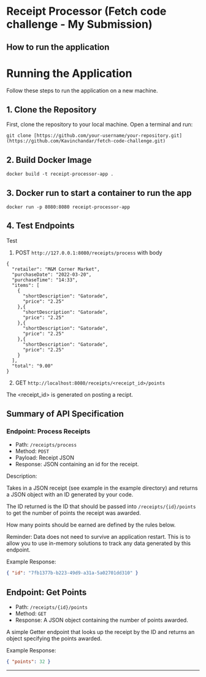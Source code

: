 # Receipt Processor (Fetch code challenge - My Submission)


## How to run the application

# Running the Application

Follow these steps to run the application on a new machine.

## 1. Clone the Repository

First, clone the repository to your local machine. Open a terminal and run:
```
git clone [https://github.com/your-username/your-repository.git](https://github.com/Kavinchandar/fetch-code-challenge.git)
```

## 2. Build Docker Image
```
docker build -t receipt-processor-app .
```

## 3. Docker run to start a container to run the app
```
docker run -p 8080:8080 receipt-processor-app
```

## 4. Test Endpoints

Test 
1. POST `http://127.0.0.1:8080/receipts/process` with 
body
```
{
  "retailer": "M&M Corner Market",
  "purchaseDate": "2022-03-20",
  "purchaseTime": "14:33",
  "items": [
    {
      "shortDescription": "Gatorade",
      "price": "2.25"
    },{
      "shortDescription": "Gatorade",
      "price": "2.25"
    },{
      "shortDescription": "Gatorade",
      "price": "2.25"
    },{
      "shortDescription": "Gatorade",
      "price": "2.25"
    }
  ],
  "total": "9.00"
}
```

2. GET `http://localhost:8080/receipts/<receipt_id>/points`

The <receipt_id> is generated on posting a recipt.

## Summary of API Specification

### Endpoint: Process Receipts

* Path: `/receipts/process`
* Method: `POST`
* Payload: Receipt JSON
* Response: JSON containing an id for the receipt.

Description:

Takes in a JSON receipt (see example in the example directory) and returns a JSON object with an ID generated by your code.

The ID returned is the ID that should be passed into `/receipts/{id}/points` to get the number of points the receipt
was awarded.

How many points should be earned are defined by the rules below.

Reminder: Data does not need to survive an application restart. This is to allow you to use in-memory solutions to track any data generated by this endpoint.

Example Response:
```json
{ "id": "7fb1377b-b223-49d9-a31a-5a02701dd310" }
```

## Endpoint: Get Points

* Path: `/receipts/{id}/points`
* Method: `GET`
* Response: A JSON object containing the number of points awarded.

A simple Getter endpoint that looks up the receipt by the ID and returns an object specifying the points awarded.

Example Response:
```json
{ "points": 32 }
```

---



